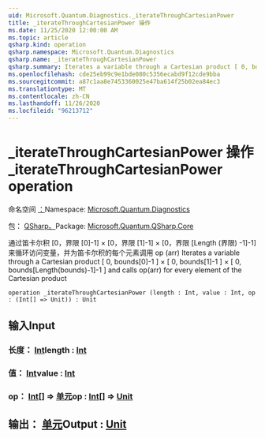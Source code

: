 ```yaml
---
uid: Microsoft.Quantum.Diagnostics._iterateThroughCartesianPower
title: _iterateThroughCartesianPower 操作
ms.date: 11/25/2020 12:00:00 AM
ms.topic: article
qsharp.kind: operation
qsharp.namespace: Microsoft.Quantum.Diagnostics
qsharp.name: _iterateThroughCartesianPower
qsharp.summary: Iterates a variable through a Cartesian product [ 0, bounds[0]-1 ] × [ 0, bounds[1]-1 ] × [ 0, bounds[Length(bounds)-1]-1 ] and calls op(arr) for every element of the Cartesian product
ms.openlocfilehash: cde25eb99c9e1bde080c5356ecabd9f12cde9bba
ms.sourcegitcommit: a87c1aa8e7453360025e47ba614f25b02ea84ec3
ms.translationtype: MT
ms.contentlocale: zh-CN
ms.lasthandoff: 11/26/2020
ms.locfileid: "96213712"
---
```

# <a name="_iteratethroughcartesianpower-operation"></a><span data-ttu-id="280fd-102">_iterateThroughCartesianPower 操作</span><span class="sxs-lookup"><span data-stu-id="280fd-102">_iterateThroughCartesianPower operation</span></span>

<span data-ttu-id="280fd-103">命名空间 [：](xref:Microsoft.Quantum.Diagnostics)</span><span class="sxs-lookup"><span data-stu-id="280fd-103">Namespace: [Microsoft.Quantum.Diagnostics](xref:Microsoft.Quantum.Diagnostics)</span></span>

<span data-ttu-id="280fd-104">包： [QSharp。](https://nuget.org/packages/Microsoft.Quantum.QSharp.Core)</span><span class="sxs-lookup"><span data-stu-id="280fd-104">Package: [Microsoft.Quantum.QSharp.Core](https://nuget.org/packages/Microsoft.Quantum.QSharp.Core)</span></span>


<span data-ttu-id="280fd-105">通过笛卡尔积 [0，界限 [0]-1] × [0，界限 [1]-1] × [0，界限 [Length (界限) -1]-1] 来循环访问变量，并为笛卡尔积的每个元素调用 op (arr) </span><span class="sxs-lookup"><span data-stu-id="280fd-105">Iterates a variable through a Cartesian product [ 0, bounds[0]-1 ] × [ 0, bounds[1]-1 ] × [ 0, bounds[Length(bounds)-1]-1 ] and calls op(arr) for every element of the Cartesian product</span></span>

```qsharp
operation _iterateThroughCartesianPower (length : Int, value : Int, op : (Int[] => Unit)) : Unit
```


## <a name="input"></a><span data-ttu-id="280fd-106">输入</span><span class="sxs-lookup"><span data-stu-id="280fd-106">Input</span></span>

### <a name="length--int"></a><span data-ttu-id="280fd-107">长度： [Int](xref:microsoft.quantum.lang-ref.int)</span><span class="sxs-lookup"><span data-stu-id="280fd-107">length : [Int](xref:microsoft.quantum.lang-ref.int)</span></span>




### <a name="value--int"></a><span data-ttu-id="280fd-108">值： [Int](xref:microsoft.quantum.lang-ref.int)</span><span class="sxs-lookup"><span data-stu-id="280fd-108">value : [Int](xref:microsoft.quantum.lang-ref.int)</span></span>




### <a name="op--int--unit"></a><span data-ttu-id="280fd-109">op： [Int](xref:microsoft.quantum.lang-ref.int)[] => [单元](xref:microsoft.quantum.lang-ref.unit)</span><span class="sxs-lookup"><span data-stu-id="280fd-109">op : [Int](xref:microsoft.quantum.lang-ref.int)[] => [Unit](xref:microsoft.quantum.lang-ref.unit)</span></span> 





## <a name="output--unit"></a><span data-ttu-id="280fd-110">输出： [单元](xref:microsoft.quantum.lang-ref.unit)</span><span class="sxs-lookup"><span data-stu-id="280fd-110">Output : [Unit](xref:microsoft.quantum.lang-ref.unit)</span></span>

